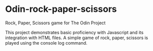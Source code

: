 # Odin-rock-paper-scissors
Rock, Paper, Scissors game for The Odin Project


This project demonstrates basic proficiency with Javascript and its integration with HTML files. A simple game of rock, paper, scissors is played using the console log command.